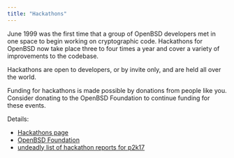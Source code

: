 ```yaml
---
title: "Hackathons"
---
```


June 1999 was the first time that a group of OpenBSD developers met in one
space to begin working on cryptographic code. Hackathons for OpenBSD now take
place three to four times a year and cover a variety of improvements to the
codebase.

Hackathons are open to developers, or by invite only, and are held
all over the world.

Funding for hackathons is made possible by donations from people like you. Consider donating to the
OpenBSD Foundation to continue funding for these events.

Details:

* [Hackathons page](https://www.openbsd.org/hackathons.html)
* [OpenBSD Foundation](https://www.openbsdfoundation.org/)
* [undeadly list of hackathon reports for p2k17](https://duckduckgo.com/lite/?q=site:undeadly.org+p2k17)
